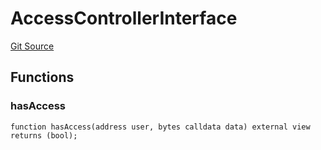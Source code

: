 # AccessControllerInterface
[Git Source](https://github.com/larrythecucumber321/protocol/blob/3222eb21fbb20ddd3d3fa2233072dfa96ea3e340/contracts/plugins/mocks/EACAggregatorProxyMock.sol)


## Functions
### hasAccess


```solidity
function hasAccess(address user, bytes calldata data) external view returns (bool);
```

